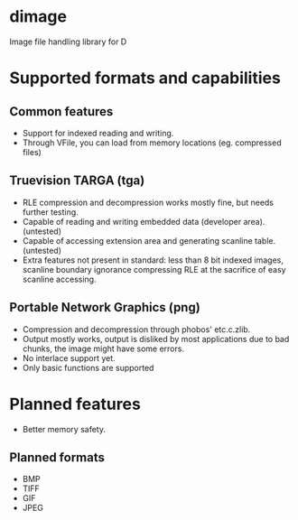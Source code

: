 # dimage
Image file handling library for D

# Supported formats and capabilities

## Common features

* Support for indexed reading and writing.
* Through VFile, you can load from memory locations (eg. compressed files)

## Truevision TARGA (tga)

* RLE compression and decompression works mostly fine, but needs further testing.
* Capable of reading and writing embedded data (developer area). (untested)
* Capable of accessing extension area and generating scanline table. (untested)
* Extra features not present in standard: less than 8 bit indexed images, scanline boundary ignorance compressing RLE at the sacrifice of easy scanline accessing.

## Portable Network Graphics (png)

* Compression and decompression through phobos' etc.c.zlib.
* Output mostly works, output is disliked by most applications due to bad chunks, the image might have some errors.
* No interlace support yet.
* Only basic functions are supported

# Planned features

* Better memory safety.

## Planned formats

* BMP
* TIFF
* GIF
* JPEG
